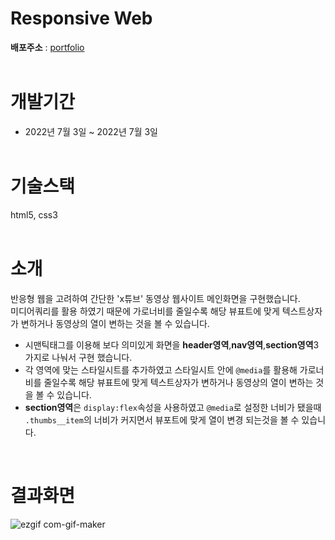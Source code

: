 # Responsive Web
<strong>배포주소</strong> : <a href="https://eloquent-biscotti-6d6799.netlify.app" title="웹사이트로 이동" target="_blank">portfolio</a><br/><br/>

# 개발기간
- 2022년 7월 3일 ~ 2022년 7월 3일<br/><br/>

# 기술스택
html5, css3<br/><br/>

# 소개
반응형 웹을 고려하여 간단한 'x튜브' 동영상 웹사이트 메인화면을 구현했습니다.  
미디어쿼리를 활용 하였기 때문에 가로너비를 줄일수록 해당 뷰표트에 맞게 텍스트상자가 변하거나 동영상의 열이 변하는 것을 볼 수 있습니다.
<br/>
- 시맨틱태그를 이용해 보다 의미있게 화면을 **header영역**,**nav영역**,**section영역**3가지로 나눠서 구현 했습니다.
- 각 영역에 맞는 스타일시트를 추가하였고 스타일시트 안에 `@media`를 활용해 가로너비를 줄일수록 해당 뷰표트에 맞게 텍스트상자가 변하거나 동영상의 열이 변하는 것을 볼 수 있습니다.
- **section영역**은 `display:flex`속성을 사용하였고 `@media`로 설정한 너비가 됐을때 `.thumbs__item`의 너비가 커지면서 뷰포트에 맞게 열이 변경 되는것을 볼 수 있습니다.

</br>

# 결과화면        
![ezgif com-gif-maker](https://user-images.githubusercontent.com/97280104/179411642-e1b9e101-4442-44d4-8f5c-18cef405c0d0.gif)
  
  
  

  
  
